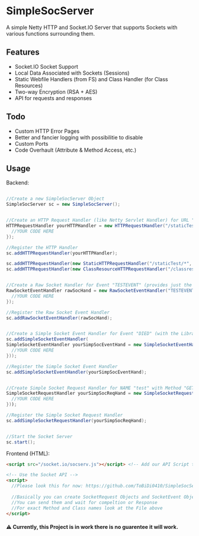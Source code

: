 # SimpleSocServer
A simple Netty HTTP and Socket.IO Server that supports Sockets with various functions surrounding them.

## Features
- Socket.IO Socket Support
- Local Data Associated with Sockets (Sessions)
- Static Webfile Handlers (from FS) and Class Handler (for Class Resources)
- Two-way Encryption (RSA + AES)
- API for requests and responses

## Todo
- Custom HTTP Error Pages
- Better and fancier logging with possibilitie to disable
- Custom Ports
- Code Overhault (Attribute & Method Access, etc.)

## Usage
Backend:
```java

//Create a new SimpleSocServer Object
SimpleSocServer sc = new SimpleSocServer();


//Create an HTTP Request Handler (like Netty Servlet Handler) for URL "/staticTest/TEST"
HTTPRequestHandler yourHTTPHandler = new HTTPRequestHandler("/staticTest/TEST", HttpMethod.GET, (req, res) -> {
  //YOUR CODE HERE
});

//Register the HTTP Handler
sc.addHTTPRequestHandler(yourHTTPHandler);

sc.addHTTPRequestHandler(new StaticHTTPRequestHandler("/staticTest/*", new File("./testweb/"))); //Create and Register Static HTTP Request Handler (for URL Path "/staticTest/*" from FS Directory "testweb")
sc.addHTTPRequestHandler(new ClassResourceHTTPRequestHandler("/classres/*", Main.class, "")); //Create and Register Class HTTP Request Handler (for URL Path "/classres/*" with reference to the Main Class for Resource getting and no prefix) (Prefix might contain a subdirectory in Class Resources such as "www/")


//Create a Raw Socket Handler for Event "TESTEVENT" (provides just the raw data from Socket.IO Server Package together the Socket Data Storage)
RawSocketEventHandler rawSocHand = new RawSocketEventHandler("TESTEVENT", (socket, eventName, socketData, data) -> {
  //YOUR CODE HERE
});

//Register the Raw Socket Event Handler
sc.addRawSocketEventHandler(rawSocHand);


//Create a Simple Socket Event Handler for Event "DIED" (with the Libraries Custom Event Object, which allows states and completion acknowledgment) 
sc.addSimpleSocketEventHandler(
SimpleSocketEventHandler yourSimpSocEventHand = new SimpleSocketEventHandler("DIED", (event, socketData) -> {
  //YOUR CODE HERE
}));

//Register the Simple Socket Event Handler
sc.addSimpleSocketEventHandler(yourSimpSocEventHand);


//Create Simple Socket Request Handler for NAME "test" with Method "GET"
SimpleSocketRequestHandler yourSimpSocReqHand = new SimpleSocketRequestHandler("test", "GET", (request, socketData) -> {
  //YOUR CODE HERE
}));

//Register the Simple Socket Request Handler
sc.addSimpleSocketRequestHandler(yourSimpSocReqHand);


//Start the Socket Server
sc.start();
```

Frontend (HTML):
```html
<script src="/socket.io/socserv.js"></script> <!-- Add our API Script to Head (will load all required Resources) -->

<!-- Use the Socket API -->
<script>
  //Please look this for now: https://github.com/ToBiDi0410/SimpleSocServer/blob/master/src/main/resources/simpleSocServer.js
  
  //Basically you can create SocketRequest Objects and SocketEvent Objects
  //You can send them and wait for compeltion or Response
  //For exact Method and Class names look at the File above
</script>
```

#### ⚠️ Currently, this Project is in work there is no guarentee it will work.
